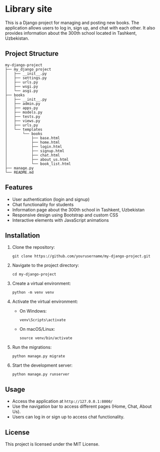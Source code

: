 # Library site

This is a Django project for managing and posting new books. The application allows users to log in, sign up, and chat with each other. It also provides information about the 300th school located in Tashkent, Uzbekistan.

## Project Structure

```
my-django-project
├── my_django_project
│   ├── __init__.py
│   ├── settings.py
│   ├── urls.py
│   ├── wsgi.py
│   └── asgi.py
├── books
│   ├── __init__.py
│   ├── admin.py
│   ├── apps.py
│   ├── models.py
│   ├── tests.py
│   ├── views.py
│   ├── urls.py
│   └── templates
│       └── books
│           ├── base.html
│           ├── home.html
│           ├── login.html
│           ├── signup.html
│           ├── chat.html
│           ├── about_us.html
│           └── book_list.html
├── manage.py
└── README.md
```

## Features

- User authentication (login and signup)
- Chat functionality for students
- Information page about the 300th school in Tashkent, Uzbekistan
- Responsive design using Bootstrap and custom CSS
- Interactive elements with JavaScript animations

## Installation

1. Clone the repository:
   ```
   git clone https://github.com/yourusername/my-django-project.git
   ```

2. Navigate to the project directory:
   ```
   cd my-django-project
   ```

3. Create a virtual environment:
   ```
   python -m venv venv
   ```

4. Activate the virtual environment:
   - On Windows:
     ```
     venv\Scripts\activate
     ```
   - On macOS/Linux:
     ```
     source venv/bin/activate
     ```
5. Run the migrations:
   ```
   python manage.py migrate
   ```

6. Start the development server:
   ```
   python manage.py runserver
   ```

## Usage

- Access the application at `http://127.0.0.1:8000/`
- Use the navigation bar to access different pages (Home, Chat, About Us).
- Users can log in or sign up to access chat functionality.

## License

This project is licensed under the MIT License.
